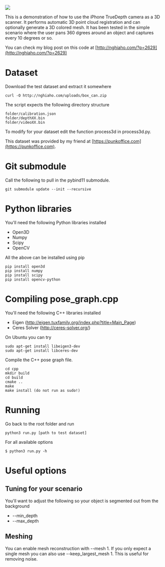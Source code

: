 ![](http://nghiaho.com/wp-content/uploads/2020/10/animated_mesh.png)

This is a demonstration of how to use the iPhone TrueDepth camera as a 3D scanner. It performs automatic 3D point cloud registration and can optionally generate a 3D colored mesh. It has been tested in the simple scenario where the user pans 360 dgrees around an object and captures every 10 degrees or so.

You can check my blog post on this code at [http://nghiaho.com/?p=2629](http://nghiaho.com/?p=2629)

# Dataset
Download the test dataset and extract it somewhere
```
curl -O http://nghiaho.com/uploads/box_can.zip
```

The script expects the following directory structure
```
folder/calibration.json
folder/depthXX.bin
folder/videoXX.bin
```
To modify for your dataset edit the function process3d in process3d.py.

This dataset was provided by my friend at [https://punkoffice.com](https://punkoffice.com).

# Git submodule
Call the following to pull in the pybind11 submodule.
```
git submodule update --init --recursive
```

# Python libraries
You'll need the following Python libraries installed
- Open3D
- Numpy
- Scipy
- OpenCV

All the above can be installed using pip
```
pip install open3d
pip install numpy
pip install scipy
pip install opencv-python
```

# Compiling pose_graph.cpp
You'll need the following C++ libraries installed
- Eigen (http://eigen.tuxfamily.org/index.php?title=Main_Page)
- Ceres Solver (http://ceres-solver.org/)

On Ubuntu you can try
```
sudo apt-get install libeigen3-dev
sudo apt-get install libceres-dev
```

Compile the C++ pose graph file.
```
cd cpp
mkdir build
cd build
cmake ..
make
make install (do not run as sudo!)
```

# Running
Go back to the root folder and run

```
python3 run.py [path to test dataset]
```

For all available options
```
$ python3 run.py -h
```

# Useful options

## Tuning for your scenario
You'll want to adjust the following so your object is segmented out from the background
- --min_depth
- --max_depth

## Meshing
You can enable mesh reconstruction with --mesh 1. If you only expect a single mesh you can also use --keep_largest_mesh 1. This is useful for removing noise.
